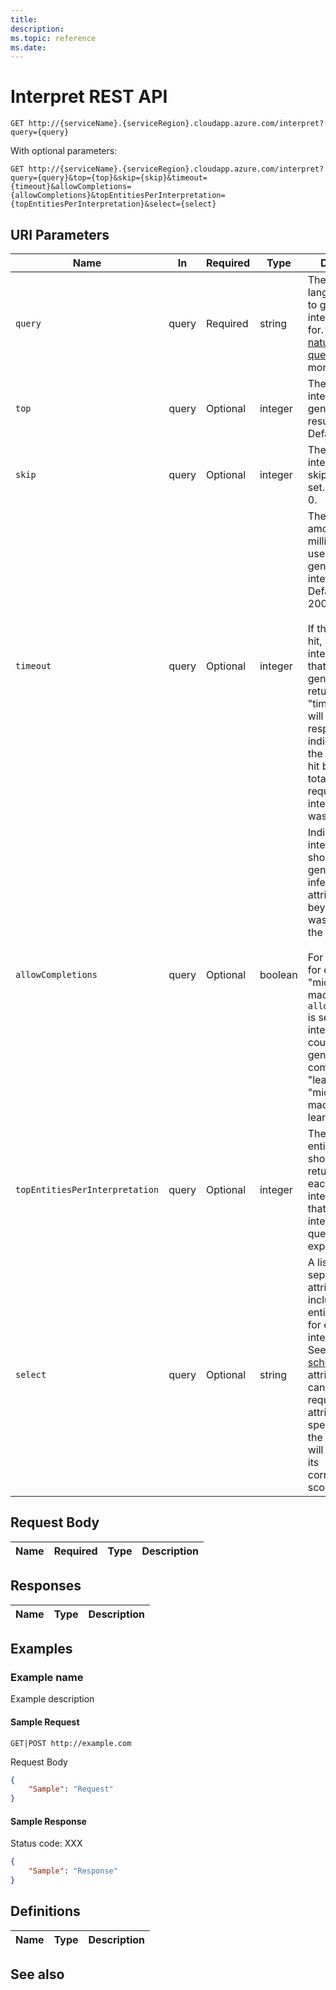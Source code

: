 ```yaml
---
title: 
description: 
ms.topic: reference
ms.date: 
---
```


# Interpret REST API

``` HTTP
GET http://{serviceName}.{serviceRegion}.cloudapp.azure.com/interpret?query={query}
```  

With optional parameters:

``` HTTP
GET http://{serviceName}.{serviceRegion}.cloudapp.azure.com/interpret?query={query}&top={top}&skip={skip}&timeout={timeout}&allowCompletions={allowCompletions}&topEntitiesPerInterpretation={topEntitiesPerInterpretation}&select={select}
```  

## URI Parameters

Name | In | Required | Type | Description
--- | --- | --- | --- | ---
`query` | query | Required | string | The natural language query to generate interpretations for. See the [natural language queries](concepts-queries.md) page for more details.
`top` | query | Optional | integer | The number of interpretations to generate in the result set. Defaults to 5.
`skip` | query | Optional | integer | The number of interpretations to skip in the result set. Defaults to 0.
`timeout` | query | Optional | integer | The maximum amount of time in milliseconds to use when generating interpretations. Defaults to 2000. <br/><br/>If the timeout is hit, all interpretations that have been generated will be returned and a "timedOut" flag will be set in the response indicating that the timeout was hit before the total number of requested interpretations was met.
`allowCompletions` | query | Optional | boolean | Indicates if interpretations should be generated that infer entity attribute values beyond what was provided in the query. <br/><br/>For example, the for query "microsoft machine le", if `allowCompletions` is set to true an interpretation could be generated that completes "le" to "learning", i.e. "microsoft machine learning".
`topEntitiesPerInterpretation` | query | Optional | integer | The number of entities that should be returned for each interpretation that match the interpretted query expression.
`select` | query | Optional | string | A list of comma-separated attributes to include for each entity returned for each interpretation. See the [entity schema](reference-entity-schema.md) for the attributes that can be requested. If no attributes are specified then the each entity will only contain its corresponding score.

## Request Body

Name | Required | Type | Description
--- | --- | --- | ---

## Responses

Name | Type | Description
--- | --- | ---

## Examples

### Example name

Example description

#### Sample Request

``` HTTP
GET|POST http://example.com
```

Request Body

``` JSON
{
    "Sample": "Request"
}
```

#### Sample Response

Status code: XXX

``` JSON
{
    "Sample": "Response"
}
```

## Definitions

Name | Type | Description
--- | --- | ---

## See also
